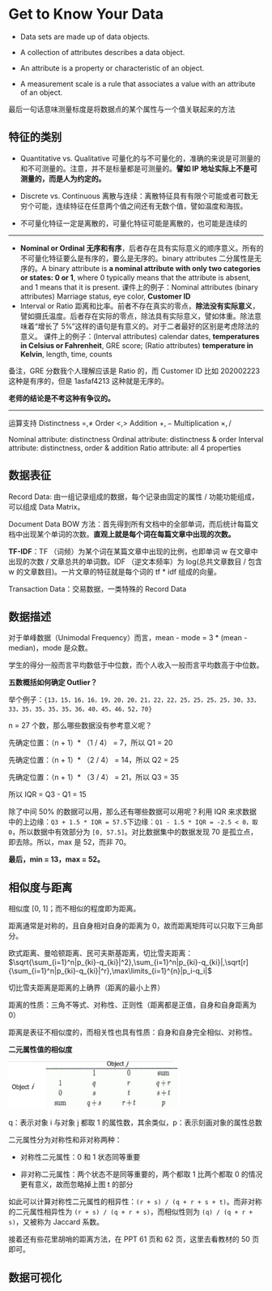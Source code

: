 # Get to Know Your Data

- Data sets are made up of data objects.
- A collection of attributes describes a data object.
- An attribute is a property or characteristic of an object.

- A measurement scale is a rule that associates a value with an attribute of an object.

最后一句话意味测量标度是将数据点的某个属性与一个值关联起来的方法

## **特征的类别**

- Quantitative vs. Qualitative 可量化的与不可量化的，准确的来说是可测量的和不可测量的。注意，并不是标量都是可测量的。**譬如 IP 地址实际上不是可测量的，而是人为约定的。**
- Discrete vs. Continuous 离散与连续：离散特征具有有限个可能或者可数无穷个可能，连续特征在任意两个值之间还有无数个值，譬如温度和海拔。

- 不可量化特征一定是离散的，可量化特征可能是离散的，也可能是连续的

---

- **Nominal or Ordinal 无序和有序**，后者存在具有实际意义的顺序意义。所有的不可量化特征要么是有序的，要么是无序的。binary attributes 二分属性是无序的。A binary attribute is **a nominal attribute with only two categories or states: 0 or 1**, where 0 typically means that the attribute is absent, and 1 means that it is present. 课件上的例子：Nominal attributes (binary attributes) Marriage status, eye color, **Customer ID**
- Interval or Ratio 距离和比率。前者不存在真实的零点，**除法没有实际意义**，譬如摄氏温度。后者存在实际的零点，除法具有实际意义，譬如体重。除法意味着“增长了 5%”这样的语句是有意义的。对于二者最好的区别是考虑除法的意义。
	课件上的例子：(Interval attributes) calendar dates, **temperatures in Celsius or Fahrenheit**, GRE score; (Ratio attributes) **temperature in Kelvin**, length, time, counts

备注，GRE 分数我个人理解应该是 Ratio 的，而 Customer ID 比如 202002223 这种是有序的，但是 1asfaf4213 这种就是无序的。

**老师的结论是不考这种有争议的。**

----

运算支持 Distinctness $=,\ne$	 Order $<,>$	 Addition $+,-$	 Multiplication $\times,/$

Nominal attribute: distinctness	Ordinal attribute: distinctness & order	Interval attribute: distinctness, order & addition	Ratio attribute: all 4 properties

## 数据表征

Record Data: 由一组记录组成的数据，每个记录由固定的属性 / 功能功能组成，可以组成 Data Matrix。

Document Data BOW 方法：首先得到所有文档中的全部单词，而后统计每篇文档中出现某个单词的次数。**直观上就是每个词在每篇文章中出现的次数。**

**TF-IDF**：TF （词频）为某个词在某篇文章中出现的比例，也即单词 w 在文章中出现的次数 / 文章总共的单词数。IDF （逆文本频率）为 log(总共文章数目 / 包含 w 的文章数目)。一片文章的特征就是每个词的 tf \* idf 组成的向量。

 Transaction Data：交易数据，一类特殊的 Record Data

## 数据描述

对于单峰数据（Unimodal Frequency）而言，mean - mode = 3 \* (mean - median)，mode 是众数。

学生的得分一般而言平均数低于中位数，而个人收入一般而言平均数高于中位数。

**五数概括如何确定 Outlier？**

举个例子：`{13，15，16，16，19，20，20，21，22，22，25，25，25，25，30，33，33，35，35，35，35，36，40，45，46，52，70}`

n = 27 个数，那么哪些数据没有参考意义呢？

先确定位置：（n + 1）* （1 / 4） = 7，所以 Q1 = 20

先确定位置：（n + 1）* （2 / 4） = 14，所以 Q2 = 25

先确定位置：（n + 1）* （3 / 4） = 21，所以 Q3 = 35

所以 IQR = Q3 - Q1 = 15

除了中间 50% 的数据可以用，那么还有哪些数据可以用呢？利用 IQR 来求数据中的上边缘：`Q3 + 1.5 * IQR = 57.5`下边缘：`Q1 - 1.5 * IQR = -2.5 < 0，取 0`，所以数据中有效部分为 `[0, 57.5]`。对比数据集中的数据发现 70 是孤立点，即去除。所以，max 是 52，而非 70。

**最后，min = 13，max = 52。**

## 相似度与距离

相似度 [0, 1]；而不相似的程度即为距离。

距离通常是对称的，且自身相对自身的距离为 0，故而距离矩阵可以只取下三角部分。

欧式距离、曼哈顿距离、民可夫斯基距离，切比雪夫距离：$\sqrt{\sum_{i=1}^n|p_{ki}-q_{ki}|^2},\sum_{i=1}^n|p_{ki}-q_{ki}|,\sqrt[r]{\sum_{i=1}^n|p_{ki}-q_{ki}|^r},\max\limits_{i=1}^{n}|p_i-q_i|$

切比雪夫距离是距离的上确界（距离的最小上界）

距离的性质：三角不等式、对称性、正则性（距离都是正值，自身和自身距离为 0）

距离是表征不相似度的，而相关性也具有性质：自身和自身完全相似、对称性。

**二元属性值的相似度**

<img src="./pics/二元属性值.jpg" style="zoom:33%;" />

q：表示对象 i 与对象 j 都取 1 的属性数，其余类似，p：表示刻画对象的属性总数

二元属性分为对称性和非对称两种：

- 对称性二元属性：0 和 1 状态同等重要

- 非对称二元属性：两个状态不是同等重要的，两个都取 1 比两个都取 0 的情况更有意义，故而忽略掉上图 t 的部分

如此可以计算对称性二元属性的相异性：`(r + s) / (q + r + s + t)`。而非对称的二元属性相异性为 `(r + s) / (q + r + s)`，而相似性则为 `(q) / (q + r + s)`，又被称为 Jaccard 系数。

接着还有些花里胡哨的距离方法，在 PPT 61 页和 62 页，这里去看教材的 50 页即可。

## 数据可视化

